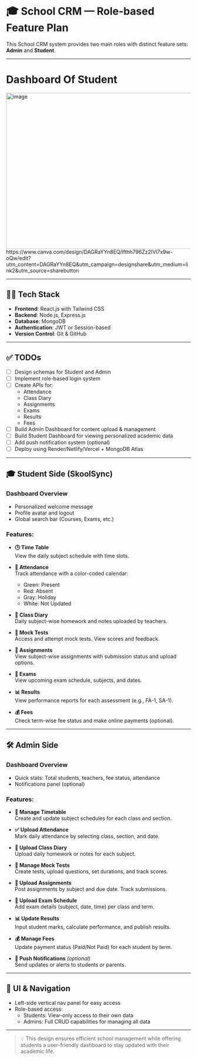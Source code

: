 
# 🎓 School CRM — Role-based Feature Plan

This School CRM system provides two main roles with distinct feature sets: **Admin** and **Student**.

---

# Dashboard Of Student
<img width="765" height="425" alt="image" src="https://github.com/user-attachments/assets/9a2eff94-9871-4c14-8392-b1809b62f2c7" />
https://www.canva.com/design/DAGRaYYn8EQ/lfthh796Zz2IVl7x9w-oQw/edit?utm_content=DAGRaYYn8EQ&utm_campaign=designshare&utm_medium=link2&utm_source=sharebutton

---

## 🧑‍💻 Tech Stack

- **Frontend**: React.js with Tailwind CSS
- **Backend**: Node.js, Express.js
- **Database**: MongoDB
- **Authentication**: JWT or Session-based
- **Version Control**: Git & GitHub

---

## ✅ TODOs

- [ ] Design schemas for Student and Admin
- [ ] Implement role-based login system
- [ ] Create APIs for:
  - Attendance
  - Class Diary
  - Assignments
  - Exams
  - Results
  - Fees
- [ ] Build Admin Dashboard for content upload & management
- [ ] Build Student Dashboard for viewing personalized academic data
- [ ] Add push notification system (optional)
- [ ] Deploy using Render/Netlify/Vercel + MongoDB Atlas

---

## 🎓 Student Side (SkoolSync)

### Dashboard Overview
- Personalized welcome message
- Profile avatar and logout
- Global search bar (Courses, Exams, etc.)

### Features:
- **🕒 Time Table**  
  View the daily subject schedule with time slots.

- **📅 Attendance**  
  Track attendance with a color-coded calendar:
  - Green: Present
  - Red: Absent
  - Gray: Holiday
  - White: Not Updated

- **📘 Class Diary**  
  Daily subject-wise homework and notes uploaded by teachers.

- **🧪 Mock Tests**  
  Access and attempt mock tests. View scores and feedback.

- **📝 Assignments**  
  View subject-wise assignments with submission status and upload options.

- **📖 Exams**  
  View upcoming exam schedule, subjects, and dates.

- **📊 Results**  
  View performance reports for each assessment (e.g., FA-1, SA-1).

- **💰 Fees**  
  Check term-wise fee status and make online payments (optional).

---

## 🛠️ Admin Side

### Dashboard Overview
- Quick stats: Total students, teachers, fee status, attendance
- Notifications panel (optional)

### Features:
- **📅 Manage Timetable**  
  Create and update subject schedules for each class and section.

- **✅ Upload Attendance**  
  Mark daily attendance by selecting class, section, and date.

- **📓 Upload Class Diary**  
  Upload daily homework or notes for each subject.

- **🧪 Manage Mock Tests**  
  Create tests, upload questions, set durations, and track scores.

- **📄 Upload Assignments**  
  Post assignments by subject and due date. Track submissions.

- **📝 Upload Exam Schedule**  
  Add exam details (subject, date, time) per class and term.

- **📊 Update Results**  
  Input student marks, calculate performance, and publish results.

- **💰 Manage Fees**  
  Update payment status (Paid/Not Paid) for each student by term.

- **🔔 Push Notifications** *(optional)*  
  Send updates or alerts to students or parents.

---

## 🧭 UI & Navigation
- Left-side vertical nav panel for easy access
- Role-based access:
  - Students: View-only access to their own data
  - Admins: Full CRUD capabilities for managing all data

---

> 💡 This design ensures efficient school management while offering students a user-friendly dashboard to stay updated with their academic life.
